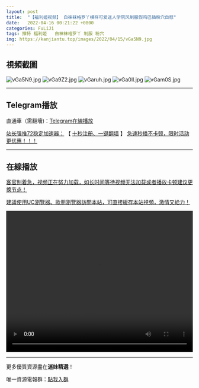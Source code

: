 ```yaml
---
layout: post
title:  "【福利姬视频】 白袜袜格罗丫模样可爱迷人学院风制服假鸡巴插粉穴自慰"
date:   2022-04-16 00:21:22 +0800
categories: FuLiJi
tags: 推特 福利姬   白袜袜格罗丫 制服 粉穴
img: https://kanjiantu.top/images/2022/04/15/vGa5N9.jpg
---
```



## 視頻截圖

![vGa5N9.jpg](https://kanjiantu.top/images/2022/04/15/vGa5N9.jpg)
![vGa9Z2.jpg](https://kanjiantu.top/images/2022/04/15/vGa9Z2.jpg)
![vGaruh.jpg](https://kanjiantu.top/images/2022/04/15/vGaruh.jpg)
![vGa0lI.jpg](https://kanjiantu.top/images/2022/04/15/vGa0lI.jpg)
![vGam0S.jpg](https://kanjiantu.top/images/2022/04/15/vGam0S.jpg)

* * *
## Telegram播放

直通車（需翻墻)：[Telegram在線播放](https://t.me/mimeijingxuan/711)

<u>站长强推72稳定加速器：</u> 【 [十秒注册、一键翻墙](https://72vpn.xyz/#/register?code=mimei) 】
<u>  急速秒播不卡顿，限时活动更优惠！！！</u>
* * *
## 在線播放
<u>客官别着急，视频正在努力加载，如长时间等待视频无法加载或者播放卡顿建议更换节点！</u>

<u>建議使用UC瀏覽器、歐朋瀏覽器訪問本站，可直接緩存本站視頻，激情又給力！</u>
<center><video src="https://cdn.publer.io/uploads/videos/6251c7c9db27973fa7fa7ac2/a1870c90cc65b6caa53cc197e13fc8f1.mp4" width="100%" height="380px" controls="controls"></video></center>

* * *
更多優質資源盡在**迷妹精選**！

唯一資源電報群：[點我入群](https://t.me/mimeijingxuan)


